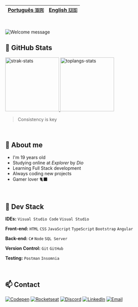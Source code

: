 | [Português 🇧🇷](https://github.com/apaolaoliveira/apaolaoliveira/blob/main/ReadMe-ptbr.md) | [English 🇺🇸](https://github.com/apaolaoliveira/apaolaoliveira/blob/main/README.md) |
|---|---|

<br>

<!-- I made it on https://readme-typing-svg.demolab.com/demo/ -->
![Welcome message](https://readme-typing-svg.demolab.com?font=Silkscreen&duration=3000&pause=1500&color=F3BD39&width=435&lines=Hey%2C+I'm+Pedro+Henrique+Paino;Welcome+to+my+GitHub+:%29; "Welcome Message")

## 💫 GitHub Stats

<!-- I got this cards in https://github.com/anuraghazra/github-readme-stats --> 
<a href="#">
    <img alt="strak-stats" height="170em" src="https://github-readme-streak-stats.herokuapp.com/?user=PedroPaino&theme=omni&hide_border=true&theme=highcontrast" /> 
    <img alt="toplangs-stats" height="170em" src="https://github-readme-stats.vercel.app/api/top-langs/?username=PedroPaino&layout=compact&hide_border=true&theme=highcontrast" />    
</a>

> Consistency is key

<br>

## 🍄 About me
    
- I'm 19 years old                                                                          
- Studying online at <em>Explorer</em> by <em>Dio</em>  
- Learning Full Stack development                                                     
- Always coding new projects  
- Gamer lover 🐈‍⬛

<br>

## 🚀 Dev Stack

**IDEs:** `Visual Studio Code` `Visual Studio` 
    
**Front-end:** `HTML` `CSS` `JavaScript` `TypeScript` `Bootstrap` `Angular`   

**Back-end:** `C#` `Node` `SQL Server`

**Version Control:** `Git` `GitHub`

**Testing:** `Postman` `Insomnia`   

<br>

## 📫 Contact
 
<!-- Badges from https://dev.to/envoy_/150-badges-for-github-pnk -->
[![Codepen](https://img.shields.io/badge/Codepen-000000?style=for-the-badge&logo=codepen&logoColor=white "Codepen")](https://codepen.io/apaolaoliveira)
[![Rocketseat](https://img.shields.io/badge/Rocketseat-8B89CC?style=for-the-badge&logo=rocketseat&logoColor=white "Rocketseat")](https://app.rocketseat.com.br/me/apaolaoliveira)
[![Discord](https://img.shields.io/badge/@apaolaoliveira-7289DA?style=for-the-badge&logo=discord&logoColor=white "My Discord user")](#)
[![LinkedIn](https://img.shields.io/badge/LinkedIn-0077B5?style=for-the-badge&logo=linkedin&logoColor=white "LinkedIn")](https://www.linkedin.com/in/apaolaoliveira/)
[![Email](https://img.shields.io/badge/Gmail-D14836?style=for-the-badge&logo=gmail&logoColor=white "Email")](mailto:paolaoliveira.dev@gmail.com)
